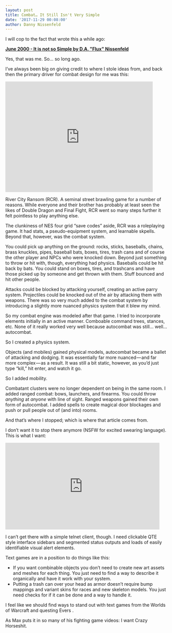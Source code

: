 ```yaml
---
layout: post
title: Combat… It Still Isn't Very Simple
date: '2017-11-29 00:08:00'
author: Danny Nissenfeld
---
```


I will cop to the fact that wrote this a while ago:

[**June 2000 - It is not so Simple by D.A. "Flux" Nissenfeld**](https://web.archive.org/web/20171230072352/http://imaginary-realities.disinterest.org/volume3/issue6/simplic.html)

Yes, that was me. So… so long ago.

I’ve always been big on giving credit to where I stole ideas from, and back then the primary driver for combat design for me was this:

<iframe width="459" height="344" src="https://www.youtube.com/embed/5gl1vWsdyBU?feature=oembed" frameborder="0" allow="accelerometer; autoplay; encrypted-media; gyroscope; picture-in-picture" allowfullscreen></iframe>

River City Ransom (RCR). A seminal street brawling game for a number of reasons. While everyone and their brother has probably at least seen the likes of Double Dragon and Final Fight, RCR went so many steps further it felt pointless to play anything else.

The clunkiness of NES four grid “save codes” aside, RCR was a roleplaying game. It had stats, a pseudo-equipment system, and learnable skpells. Beyond that, however, was the combat system.

You could pick up anything on the ground: rocks, sticks, baseballs, chains, brass knuckles, pipes, baseball bats, boxes, tires, trash cans and of course the other player and NPCs who were knocked down. Beyond just something to throw or hit with, though, everything had physics. Baseballs could be hit back by bats. You could stand on boxes, tires, and trashcans and have those picked up by someone and get thrown with them. Stuff bounced and hit other people.

Attacks could be blocked by attacking yourself, creating an active parry system. Projectiles could be knocked out of the air by attacking them with weapons. There was so very much added to the combat system by introducing a slightly more nuanced physics system that it blew my mind.

So my combat engine was modeled after that game. I tried to incorporate elements initially in an active manner. Comboable command trees, stances, etc. None of it really worked very well because autocombat was still… well… autocombat.

So I created a physics system.

Objects (and mobiles) gained physical models, autocombat became a ballet of attacking and dodging. It was essentially far more nuanced — and far more complex — as a result. It was still a bit static, however, as you’d just type “kill,” hit enter, and watch it go.

So I added mobility.

Combatant clusters were no longer dependent on being in the same room. I added ranged combat: bows, launchers, and firearms. You could throw _anything_ at _anyone_ with line of sight. Ranged weapons gained their own form of autocombat. I added spells to create magical door blockages and push or pull people out of (and into) rooms.

And that’s where I stopped; which is where that article comes from.

I don’t want it to stop there anymore (NSFW for excited swearing language). This is what I want:

<iframe width="480" height="270" src="https://www.youtube.com/embed/dFKyq3TTfxs?feature=oembed" frameborder="0" allow="accelerometer; autoplay; encrypted-media; gyroscope; picture-in-picture" allowfullscreen></iframe>

I can’t get there with a simple telnet client, though. I need clickable QTE style interface sidebars and segmented status outputs and loads of easily identifiable visual alert elements.

Text games are in a position to do things like this:

- If you want combinable objects you don’t need to create new art assets and meshes for each thing. You just need to find a way to describe it organically and have it work with your system.
- Putting a trash can over your head as armor doesn’t require bump mappings and variant skins for races and new skeleton models. You just need checks for if it can be done and a way to handle it.

I feel like we should find ways to stand out with text games from the Worlds of Warcraft and questing Evers .

As Max puts it in so many of his fighting game videos: I want Crazy Horseshit.


